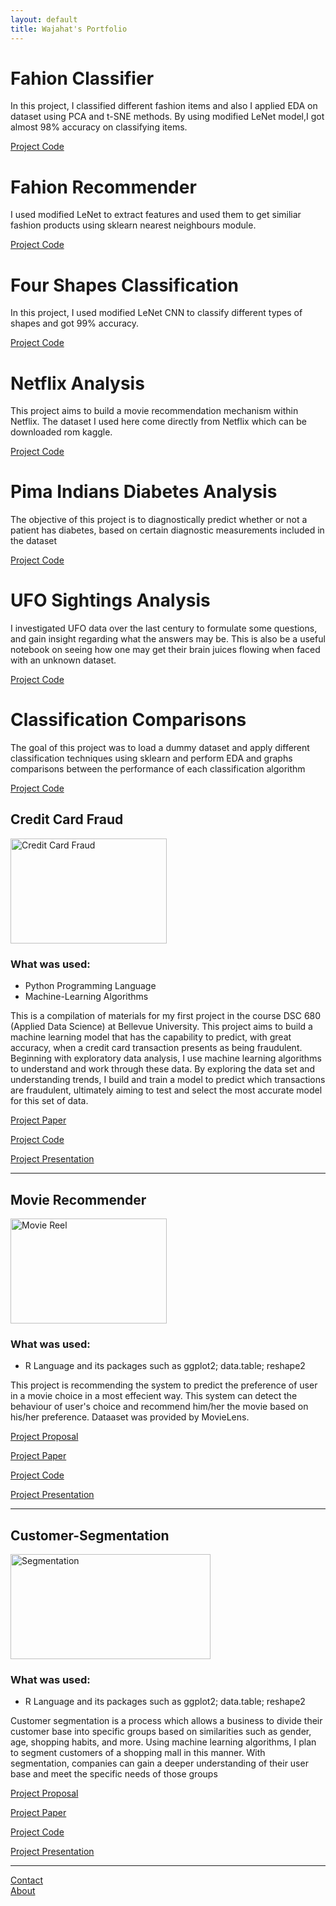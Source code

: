 ```yaml
---
layout: default
title: Wajahat's Portfolio
---
```




# Fahion Classifier
In this project, I classified different fashion items and also I applied EDA on dataset using PCA and t-SNE methods. By using modified LeNet model,I got almost 98% accuracy on classifying items.

[Project Code](https://github.com/DSCWajahat/PortfolioProjects/blob/master/FahionClassifier.ipynb)<br/>

# Fahion Recommender
I used modified LeNet to extract features and used them to get similiar fashion products using sklearn nearest neighbours module.

[Project Code](https://github.com/DSCWajahat/PortfolioProjects/blob/master/FahsionRecommender.ipynb)<br/>

# Four Shapes Classification
In this project, I used modified LeNet CNN to classify different types of shapes and got 99% accuracy.

[Project Code](https://github.com/DSCWajahat/PortfolioProjects/blob/master/FourShapesClassification.ipynb)<br/>

# Netflix Analysis
This project aims to build a movie recommendation mechanism within Netflix. The dataset I used here come directly from Netflix which can be downloaded rom kaggle.

[Project Code](https://github.com/DSCWajahat/PortfolioProjects/blob/master/Netflix%20Analysis.ipynb)<br/>

# Pima Indians Diabetes Analysis
The objective of this project is to diagnostically predict whether or not a patient has diabetes, based on certain diagnostic measurements included in the dataset

[Project Code](https://github.com/DSCWajahat/PortfolioProjects/blob/master/Pima%20Indians%20Diabetes.py)<br/>

# UFO Sightings Analysis
I investigated UFO data over the last century to formulate some questions, and gain insight regarding what the answers may be. This is also be a useful notebook on seeing how one may get their brain juices flowing when faced with an unknown dataset.

[Project Code](https://github.com/DSCWajahat/PortfolioProjects/blob/master/UFO%20Sightings%20Analysis.ipynb)<br/>

# Classification Comparisons
The goal of this project was to load a dummy dataset and apply different classification techniques using sklearn and perform EDA and graphs comparisons between the performance of each classification algorithm

[Project Code](https://github.com/DSCWajahat/PortfolioProjects/blob/master/ClassificationComparisons.ipynb)<br/>




## Credit Card Fraud
<img src="https://www.paymentsjournal.com/wp-content/uploads/2019/02/hack-3671982_1920-1.jpg" width="250" height="168" title="Credit Card Fraud">

### What was used:

- Python Programming Language
- Machine-Learning Algorithms

This is a compilation of materials for my first project in the course DSC 680 (Applied Data Science) at Bellevue University. This project aims to build a machine learning model that has the capability to predict, with great accuracy, when a credit card transaction presents as being fraudulent. Beginning with exploratory data analysis, I use machine learning algorithms to understand and work through these data. By exploring the data set and understanding trends, I build and train a model to predict which transactions are fraudulent, ultimately aiming to test and select the most accurate model for this set of data.



[Project Paper](https://github.com/DSCWajahat/CreditCardFraud/blob/master/DSC680Project1-FinalReport.pdf)<br/>

[Project Code](https://github.com/DSCWajahat/CreditCardFraud/blob/master/DSC%20680%20Project%201%20Code.ipynb)<br/>

[Project Presentation](https://github.com/DSCWajahat/CreditCardFraud/blob/master/Final%20Presentation.pptx)<br/>

---


## Movie Recommender
<img src="https://www.vippng.com/png/detail/246-2465477_film-reels-png-transparent-movie-reel-png.png" width="250" height="168" title="Movie Reel">

### What was used:

- R  Language and its packages such as ggplot2; data.table; reshape2


This project is recommending the system to predict the preference of user in a movie choice in a most effecient way. This system can detect the behaviour of user's  choice and recommend him/her the movie based on his/her preference. Dataaset was provided by MovieLens.


[Project Proposal](https://github.com/DSCWajahat/Movie-Recommendation/blob/master/Project%20Proposal.docx)<br/>

[Project Paper](https://github.com/DSCWajahat/Movie-Recommendation/blob/master/Recommender%20system%20Paper.docx)<br/>

[Project Code](https://github.com/DSCWajahat/Movie-Recommendation/blob/master/RecommendationSystem.R)<br/>

[Project Presentation](https://github.com/DSCWajahat/Movie-Recommendation/blob/master/Final%20Presentation.pptx)<br/>

---

## Customer-Segmentation
<img src="https://cdn.liveagent.com/app/uploads/2019/11/Segmentation-2.png" width="320" height="168" title="Segmentation">

### What was used:

- R  Language and its packages such as ggplot2; data.table; reshape2


Customer segmentation is a process which allows a business to divide their customer base into specific groups based on similarities such as gender, age, shopping habits, and more. Using machine learning algorithms, I plan to segment customers of a shopping mall in this manner. With segmentation, companies can gain a deeper understanding of their user base and meet the specific needs of those groups


[Project Proposal](https://github.com/DSCWajahat/Customer-Segmentation/blob/master/8.2%20Project%203%20Milestone%201.docx)<br/>

[Project Paper](https://github.com/DSCWajahat/Customer-Segmentation/blob/master/Project%203%20%20Paper.docx)<br/>

[Project Code](https://github.com/DSCWajahat/Customer-Segmentation/blob/master/CustomerSegmentation.ipynb)<br/>

[Project Presentation](https://github.com/DSCWajahat/Customer-Segmentation/blob/master/Customer%20Segmentation%20Slides.pptx)<br/>

---

[Contact](https://github.com/DSCWajahat/dscwajahat.github.io/blob/master/about/about.md)<br/>
[About](https://github.com/DSCWajahat/dscwajahat.github.io/blob/master/contact/contact.md)<br/>
